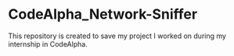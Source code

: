 # CodeAlpha_Network-Sniffer
This repository is created to save my project I worked on during my internship in CodeAlpha. 
